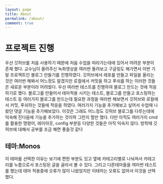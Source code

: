 ```yaml
---
layout: page
title: About
permalink: /about/
comment: true
---
```


# 프로젝트 진행

우선 깃허브를 처음 사용하기 때문에 처음 수업을 따라가는데에 있어서 어려운 부분이 존재 했다. 교수님이 올려주신 녹화영상을 여러번 돌려보고 구글링도 해가면서 이번 기말 프로젝트인 블로그 만들기를 진행하였다. 깃허브에서 레포를 만들고 파일을 올리는 것은 여러번 해봐서 어느정도 알겠지만 로컬에서 커밋을 하고 푸쉬를 하는 이러한 것들은 새로운 부분이라 어려웠다. 우선 여러번 테스트를 진행하여 블로그 만드는 것에 적응하기로 했다. 블로그를 만들어서 테마적용 시키는 테스트, 블로그를 만들고 포스팅하는 테스트 등 여러가지 블로그를 만드는데 필요한 과정을 여러번 해보면서 깃허브와 로컬에서 커밋, 푸쉬하는 것들에 적응을 하였다. 여러가지 기능을 추가해보고 싶어서 수업때 나왔던 댓글 기능을 추가해보았다. 이것은 그래도 어느정도 깃허브 블로그를 다루는데에 익숙해 진다음에 기능을 추가하는 것이락 그런지 할만 했다. 다만 아직도 여러가지 cmd를 활용한 명령어, 레이아웃, config 부분등 다양한 것들은 아직 익숙지 않다. 방학때 깃허브에 대해서 공부를 조금 해면 좋을것 같다

## 테마:Monos
이 테마를 선택한 이유는 보기에 편한 부분도 있고 옆에 카테고리별로 나눠져서 카테고리를 누름으로서 포스팅된 글을 골라서 볼 수 있다. 그리고 다른테마들을 여러번 테스트를 했는데 테마 적용중에 오류가 많이 나왔었지만 이테마는 오류도 없어서 이것을 선택했다.



